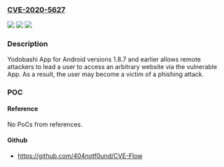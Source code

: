 ### [CVE-2020-5627](https://cve.mitre.org/cgi-bin/cvename.cgi?name=CVE-2020-5627)
![](https://img.shields.io/static/v1?label=Product&message=Yodobashi%20App%20for%20Android&color=blue)
![](https://img.shields.io/static/v1?label=Version&message=versions%201.8.7%20and%20earlier%20&color=brightgreen)
![](https://img.shields.io/static/v1?label=Vulnerability&message=Fails%20to%20restrict%20access&color=brightgreen)

### Description

Yodobashi App for Android versions 1.8.7 and earlier allows remote attackers to lead a user to access an arbitrary website via the vulnerable App. As a result, the user may become a victim of a phishing attack.

### POC

#### Reference
No PoCs from references.

#### Github
- https://github.com/404notf0und/CVE-Flow

